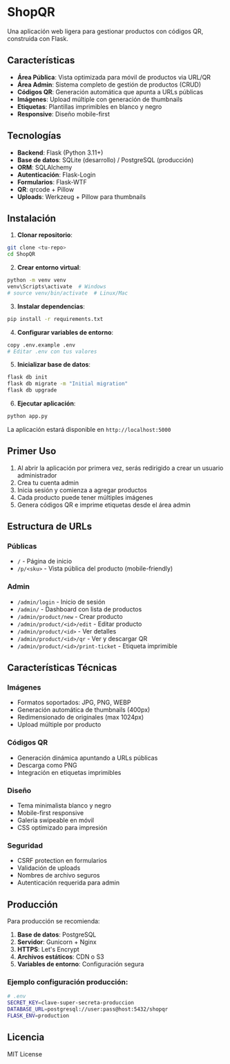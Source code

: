 # ShopQR

Una aplicación web ligera para gestionar productos con códigos QR, construida con Flask.

## Características

- **Área Pública**: Vista optimizada para móvil de productos via URL/QR
- **Área Admin**: Sistema completo de gestión de productos (CRUD)
- **Códigos QR**: Generación automática que apunta a URLs públicas
- **Imágenes**: Upload múltiple con generación de thumbnails
- **Etiquetas**: Plantillas imprimibles en blanco y negro
- **Responsive**: Diseño mobile-first

## Tecnologías

- **Backend**: Flask (Python 3.11+)
- **Base de datos**: SQLite (desarrollo) / PostgreSQL (producción)
- **ORM**: SQLAlchemy
- **Autenticación**: Flask-Login
- **Formularios**: Flask-WTF
- **QR**: qrcode + Pillow
- **Uploads**: Werkzeug + Pillow para thumbnails

## Instalación

1. **Clonar repositorio**:
```bash
git clone <tu-repo>
cd ShopQR
```

2. **Crear entorno virtual**:
```bash
python -m venv venv
venv\Scripts\activate  # Windows
# source venv/bin/activate  # Linux/Mac
```

3. **Instalar dependencias**:
```bash
pip install -r requirements.txt
```

4. **Configurar variables de entorno**:
```bash
copy .env.example .env
# Editar .env con tus valores
```

5. **Inicializar base de datos**:
```bash
flask db init
flask db migrate -m "Initial migration"
flask db upgrade
```

6. **Ejecutar aplicación**:
```bash
python app.py
```

La aplicación estará disponible en `http://localhost:5000`

## Primer Uso

1. Al abrir la aplicación por primera vez, serás redirigido a crear un usuario administrador
2. Crea tu cuenta admin
3. Inicia sesión y comienza a agregar productos
4. Cada producto puede tener múltiples imágenes
5. Genera códigos QR e imprime etiquetas desde el área admin

## Estructura de URLs

### Públicas
- `/` - Página de inicio
- `/p/<sku>` - Vista pública del producto (mobile-friendly)

### Admin
- `/admin/login` - Inicio de sesión
- `/admin/` - Dashboard con lista de productos
- `/admin/product/new` - Crear producto
- `/admin/product/<id>/edit` - Editar producto
- `/admin/product/<id>` - Ver detalles
- `/admin/product/<id>/qr` - Ver y descargar QR
- `/admin/product/<id>/print-ticket` - Etiqueta imprimible

## Características Técnicas

### Imágenes
- Formatos soportados: JPG, PNG, WEBP
- Generación automática de thumbnails (400px)
- Redimensionado de originales (max 1024px)
- Upload múltiple por producto

### Códigos QR
- Generación dinámica apuntando a URLs públicas
- Descarga como PNG
- Integración en etiquetas imprimibles

### Diseño
- Tema minimalista blanco y negro
- Mobile-first responsive
- Galería swipeable en móvil
- CSS optimizado para impresión

### Seguridad
- CSRF protection en formularios
- Validación de uploads
- Nombres de archivo seguros
- Autenticación requerida para admin

## Producción

Para producción se recomienda:

1. **Base de datos**: PostgreSQL
2. **Servidor**: Gunicorn + Nginx
3. **HTTPS**: Let's Encrypt
4. **Archivos estáticos**: CDN o S3
5. **Variables de entorno**: Configuración segura

### Ejemplo configuración producción:

```bash
# .env
SECRET_KEY=clave-super-secreta-produccion
DATABASE_URL=postgresql://user:pass@host:5432/shopqr
FLASK_ENV=production
```

## Licencia

MIT License